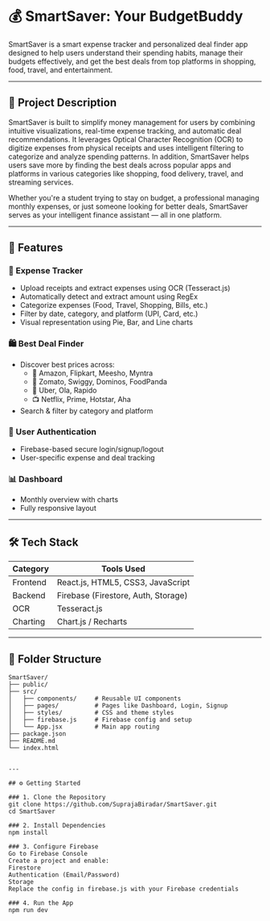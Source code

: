 # 💰 SmartSaver: Your BudgetBuddy

SmartSaver is a smart expense tracker and personalized deal finder app designed to help users understand their spending habits, manage their budgets effectively, and get the best deals from top platforms in shopping, food, travel, and entertainment.

---

## 📌 Project Description

SmartSaver is built to simplify money management for users by combining intuitive visualizations, real-time expense tracking, and automatic deal recommendations. It leverages Optical Character Recognition (OCR) to digitize expenses from physical receipts and uses intelligent filtering to categorize and analyze spending patterns. In addition, SmartSaver helps users save more by finding the best deals across popular apps and platforms in various categories like shopping, food delivery, travel, and streaming services.

Whether you're a student trying to stay on budget, a professional managing monthly expenses, or just someone looking for better deals, SmartSaver serves as your intelligent finance assistant — all in one platform.

---

## 🚀 Features

### 🧾 Expense Tracker
- Upload receipts and extract expenses using OCR (Tesseract.js)
- Automatically detect and extract amount using RegEx
- Categorize expenses (Food, Travel, Shopping, Bills, etc.)
- Filter by date, category, and platform (UPI, Card, etc.)
- Visual representation using Pie, Bar, and Line charts

### 🛍️ Best Deal Finder
- Discover best prices across:
  - 🛒 Amazon, Flipkart, Meesho, Myntra
  - 🍔 Zomato, Swiggy, Dominos, FoodPanda
  - 🚕 Uber, Ola, Rapido
  - 📺 Netflix, Prime, Hotstar, Aha
- Search & filter by category and platform

### 👤 User Authentication
- Firebase-based secure login/signup/logout
- User-specific expense and deal tracking

### 📊 Dashboard
- Monthly overview with charts
- Fully responsive layout

---

## 🛠️ Tech Stack

| Category    | Tools Used                           |
|-------------|--------------------------------------|
| Frontend    | React.js, HTML5, CSS3, JavaScript    |
| Backend     | Firebase (Firestore, Auth, Storage)  |
| OCR         | Tesseract.js                         |
| Charting    | Chart.js / Recharts                  |

---

## 📁 Folder Structure

```
SmartSaver/
├── public/
├── src/
│   ├── components/     # Reusable UI components
│   ├── pages/          # Pages like Dashboard, Login, Signup
│   ├── styles/         # CSS and theme styles
│   ├── firebase.js     # Firebase config and setup
│   └── App.jsx         # Main app routing
├── package.json
├── README.md
└── index.html


---

## ⚙️ Getting Started

### 1. Clone the Repository
git clone https://github.com/SuprajaBiradar/SmartSaver.git
cd SmartSaver

### 2. Install Dependencies
npm install

### 3. Configure Firebase
Go to Firebase Console
Create a project and enable:
Firestore
Authentication (Email/Password)
Storage
Replace the config in firebase.js with your Firebase credentials

### 4. Run the App
npm run dev

